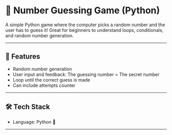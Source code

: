 # 🎲 Number Guessing Game (Python)

A simple Python game where the computer picks a random number and the user has to guess it! Great for beginners to understand loops, conditionals, and random number generation.

---

## 📌 Features

- Random number generation 
- User input and feedback: The guessing number = The secret number
- Loop until the correct guess is made
- Can include attempts counter

---

## 🛠 Tech Stack

- Language: Python 🐍
---

